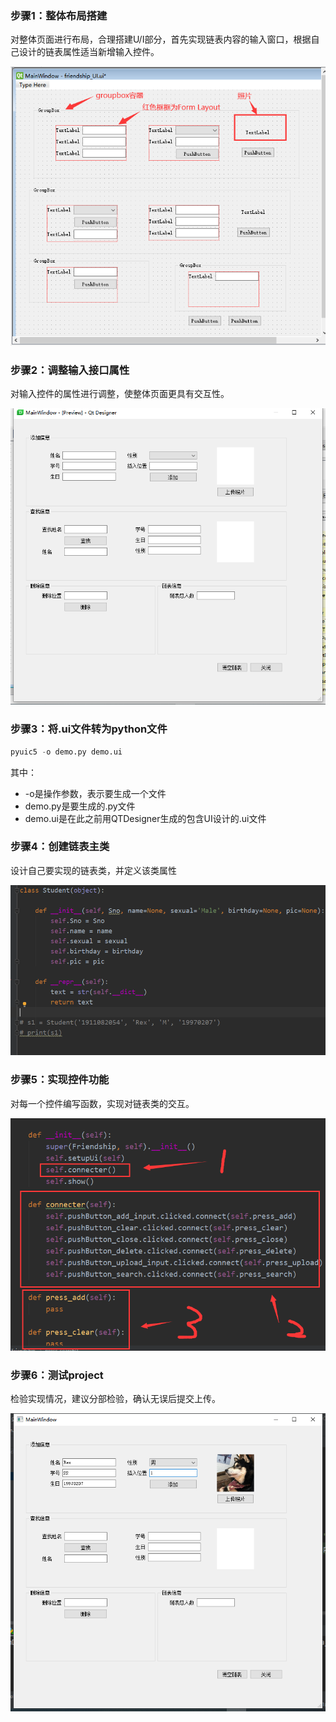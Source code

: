 
### 步骤1：整体布局搭建

对整体页面进行布局，合理搭建U/I部分，首先实现链表内容的输入窗口，根据自己设计的链表属性适当新增输入控件。

![image-20200306114325197](assets/image-20200306114325197.png)

### 步骤2：调整输入接口属性

对输入控件的属性进行调整，使整体页面更具有交互性。

![image-20200306114340426](assets/image-20200306114340426.png)

### 步骤3：将.ui文件转为python文件

```python
pyuic5 -o demo.py demo.ui
```

其中：

- -o是操作参数，表示要生成一个文件
- demo.py是要生成的.py文件
- demo.ui是在此之前用QTDesigner生成的包含UI设计的.ui文件

### 步骤4：创建链表主类

设计自己要实现的链表类，并定义该类属性

![image-20200306115452743](assets/image-20200306115452743.png)

### 步骤5：实现控件功能

对每一个控件编写函数，实现对链表类的交互。

![image-20200306115546525](assets/image-20200306115546525.png)

### 步骤6：测试project

检验实现情况，建议分部检验，确认无误后提交上传。

![image-20200306115627922](assets/image-20200306115627922.png)
